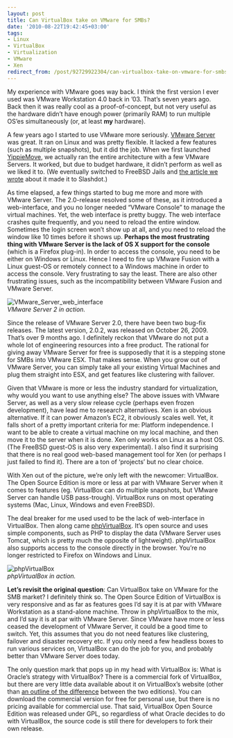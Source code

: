 ```yaml
---
layout: post
title: Can VirtualBox take on VMware for SMBs?
date: '2010-08-22T19:42:45+03:00'
tags:
- Linux
- VirtualBox
- Virtualization
- VMware
- Xen
redirect_from: /post/92729922304/can-virtualbox-take-on-vmware-for-smbs
---
```

My experience with VMware goes way back. I think the first version I ever used was VMware Workstation 4.0 back in ’03. That’s seven years ago. Back then it was really cool as a proof-of-concept, but not very useful as the hardware didn’t have enough power (primarily RAM) to run multiple OS’es simultaneously (or, at least **my** hardware).

A few years ago I started to use VMware more seriously. [VMware Server](http://www.vmware.com/products/server/) was great. It ran on Linux and was pretty flexible. It lacked a few features (such as multiple snapshots), but it did the job. When we first launched [YippieMove](http://www.yippiemove.com), we actually ran the entire architecture with a few VMware Servers. It worked, but due to budget hardware, it didn’t perform as well as we liked it to. (We eventually switched to FreeBSD Jails and [the article we wrote](http://www.playingwithwire.com/2009/06/virtual-failure-yippiemove-switches-from-vmware-to-freebsd-jails/) about it made it to Slashdot.)  
  
As time elapsed, a few things started to bug me more and more with VMware Server. The 2.0-release resolved some of these, as it introduced a web-interface, and you no longer needed “VMware Console” to manage the virtual machines. Yet, the web interface is pretty buggy. The web interface crashes quite frequently, and you need to reload the entire window. Sometimes the login screen won’t show up at all, and you need to reload the window like 10 times before it shows up. **Perhaps the most frustrating thing with VMware Server is the lack of OS X support for the console** (which is a Firefox plug-in). In order to access the console, you need to be either on Windows or Linux. Hence I need to fire up VMware Fusion with a Linux guest-OS or remotely connect to a Windows machine in order to access the console. Very frustrating to say the least. There are also other frustrating issues, such as the incompatibility between VMware Fusion and VMware Server.

![VMware_Server_web_interface](http://viktorpetersson.com/wp-content/uploads/2010/08/VMware_Server_web_interface-600x278.png "VMware_Server_web_interface")  
_VMware Server 2 in action._

Since the release of VMware Server 2.0, there have been two bug-fix releases. The latest version, 2.0.2, was released on October 26, 2009. That’s over 9 months ago. I definitely reckon that VMware do not put a whole lot of engineering resources into a free product. The rational for giving away VMware Server for free is supposedly that it is a stepping stone for SMBs into VMware ESX. That makes sense. When you grow out of VMware Server, you can simply take all your existing Virtual Machines and plug them straight into ESX, and get features like clustering with failover.

Given that VMware is more or less the industry standard for virtualization, why would you want to use anything else? The above issues with VMware Server, as well as a very slow release cycle (perhaps even frozen development), have lead me to research alternatives. Xen is an obvious alternative. If it can power Amazon’s EC2, it obviously scales well. Yet, it falls short of a pretty important criteria for me: Platform independence. I want to be able to create a virtual machine on my local machine, and then move it to the server when it is done. Xen only works on Linux as a host OS. (The FreeBSD guest-OS is also very experimental). I also find it surprising that there is no real good web-based management tool for Xen (or perhaps I just failed to find it). There are a ton of ‘projects’ but no clear choice.

With Xen out of the picture, we’re only left with the newcomer: VirtualBox. The Open Source Edition is more or less at par with VMware Server when it comes to features (eg. VirtualBox can do multiple snapshots, but VMware Server can handle USB pass-trough). VirtualBox runs on most operating systems (Mac, Linux, Windows and even FreeBSD).

The deal breaker for me used used to be the lack of web-interface in VirtualBox. Then along came [phpVirtualBox](http://code.google.com/p/phpvirtualbox/). It’s open source and uses simple components, such as PHP to display the data (VMware Server uses Tomcat, which is pretty much the opposite of lightweight). phpVirtualBox also supports access to the console directly in the browser. You’re no longer restricted to Firefox on Windows and Linux.

![phpVirtualBox](http://viktorpetersson.com/wp-content/uploads/2010/08/phpvbsm-600x445.png "phpVirtualBox")  
_phpVirtualBox in action._

**Let’s revisit the original question**: Can VirtualBox take on VMware for the SMB market? I definitely think so. The Open Source Edition of VirtualBox is very responsive and as far as features goes I’d say it is at par with VMware Workstation as a stand-alone machine. Throw in phpVirtualBox to the mix, and I’d say it is at par with VMware Server. Since VMware have more or less ceased the development of VMware Server, it could be a good time to switch. Yet, this assumes that you do not need features like clustering, failover and disaster recovery etc. If you only need a few headless boxes to run various services on, VirtualBox can do the job for you, and probably better than VMware Server does today.

The only question mark that pops up in my head with VirtualBox is: What is Oracle’s strategy with VirtualBox? There is a commercial fork of VirtualBox, but there are very little data available about it on VirtualBox’s website (other than [an outline of the difference](http://www.virtualbox.org/wiki/Editions) between the two editions). You can download the commercial version for free for personal use, but there is no pricing available for commercial use. That said, VirtualBox Open Source Edition was released under GPL, so regardless of what Oracle decides to do with VirtualBox, the source code is still there for developers to fork their own release.

